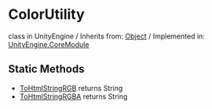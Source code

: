 # ColorUtility
class in UnityEngine
 / Inherits from: <a href="https://docs.unity3d.com/6000.1/Documentation/ScriptReference/Object.html">Object</a> / Implemented in: <a href="https://docs.unity3d.com/6000.1/Documentation/ScriptReference/UnityEngine.CoreModule.html">UnityEngine.CoreModule</a>

## Static Methods
- <a href="https://docs.unity3d.com/6000.1/Documentation/ScriptReference/ColorUtility.ToHtmlStringRGB.html">ToHtmlStringRGB</a> returns String
- <a href="https://docs.unity3d.com/6000.1/Documentation/ScriptReference/ColorUtility.ToHtmlStringRGBA.html">ToHtmlStringRGBA</a> returns String
